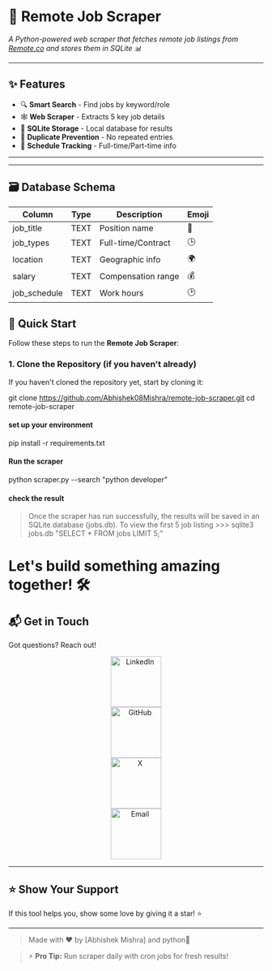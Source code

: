 # 🚀 Remote Job Scraper

_A Python-powered web scraper that fetches remote job listings from [Remote.co](https://remote.co) and stores them in SQLite 📊_


---

## ✨ Features
- 🔍 **Smart Search** - Find jobs by keyword/role
- 🕸️ **Web Scraper** - Extracts 5 key job details
- 💾 **SQLite Storage** - Local database for results
- 🚫 **Duplicate Prevention** - No repeated entries
- 📆 **Schedule Tracking** - Full-time/Part-time info

---

---

## 🗃️ Database Schema
| Column         | Type      | Description          | Emoji |
|----------------|-----------|----------------------|-------|
| job_title      | TEXT      | Position name        | 📛    |
| job_types      | TEXT      | Full-time/Contract   | 🕒    |
| location       | TEXT      | Geographic info      | 🌍    |
| salary         | TEXT      | Compensation range   | 💰    |
| job_schedule   | TEXT      | Work hours           | 🕑    |


## 🚀 Quick Start

Follow these steps to run the **Remote Job Scraper**:

### 1. **Clone the Repository** (if you haven't already)
If you haven't cloned the repository yet, start by cloning it:


git clone https://github.com/Abhishek08Mishra/remote-job-scraper.git
cd remote-job-scraper

 #### set up your environment
 pip install -r requirements.txt

 #### Run the scraper
 python scraper.py --search "python developer"
 
#### check the result
  > Once the scraper has run successfully, the results will be saved in an SQLite database (jobs.db). To view the first 5 job listing
         >>> sqlite3 jobs.db "SELECT * FROM jobs LIMIT 5;"

# Let's build something amazing together! 🛠️

## 📬 Get in Touch
Got questions? Reach out!

<div align="center">
  <a href="https://linkedin.com/in/abhishek-mishra-120799281/">
    <img src="https://img.shields.io/badge/-LinkedIn-0077B5?logo=linkedin" alt="LinkedIn" width="100"/>
  </a>
  <br>
  <a href="https://github.com/Abhishek08Mishra">
    <img src="https://img.shields.io/badge/-GitHub-181717?logo=github" alt="GitHub" width="100"/>
  </a>
  <br>
  <a href="https://x.com/Abhi__57">
    <img src="https://img.shields.io/badge/-X-1DA1F2?logo=x" alt="X" width="100"/>
  </a>
   <br>
  <a href="mailto:abishekmishra195.com">
    <img src="https://img.shields.io/badge/-Email-D14836?logo=gmail" alt="Email" width="100"/>
  </a>
</div>

---

## ⭐ Show Your Support

If this tool helps you, show some love by giving it a star! ⭐

---
> Made with ❤️ by [Abhishek Mishra] and python🐍
  
> ⚡ **Pro Tip:** Run scraper daily with cron jobs for fresh results!
```
